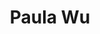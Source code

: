 ---
title: "Paula Wu"
presenter_id: paula_wu
position: IRTA
start_date: 2009
end_date: 2013
email: 
phone: 
photo: assets/images/paula.JPG
status: former
layout: member 
---